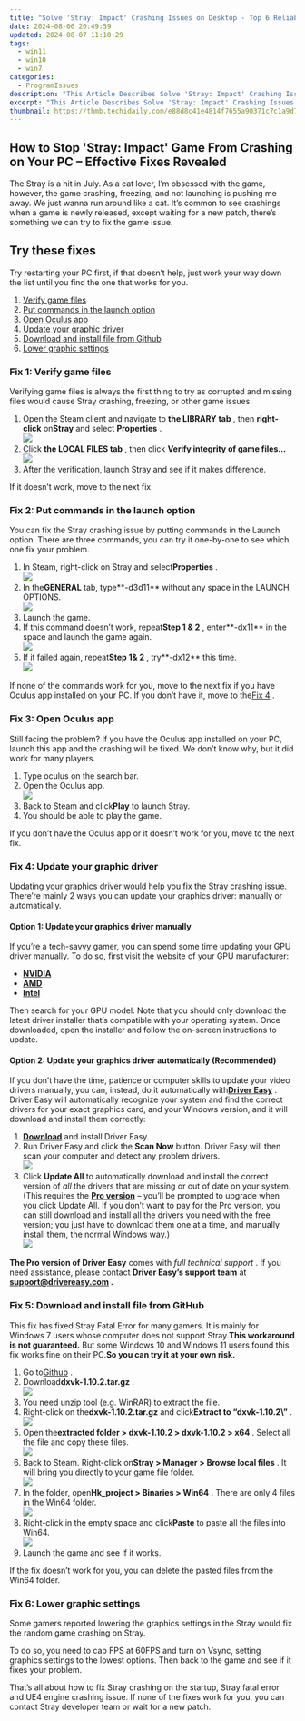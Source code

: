 ```yaml
---
title: "Solve 'Stray: Impact' Crashing Issues on Desktop - Top 6 Reliable Solutions"
date: 2024-08-06 20:49:59
updated: 2024-08-07 11:10:29
tags:
  - win11
  - win10
  - win7
categories:
  - ProgramIssues
description: "This Article Describes Solve 'Stray: Impact' Crashing Issues on Desktop - Top 6 Reliable Solutions"
excerpt: "This Article Describes Solve 'Stray: Impact' Crashing Issues on Desktop - Top 6 Reliable Solutions"
thumbnail: https://thmb.techidaily.com/e88d8c41e4814f7655a90371c7c1a9d7d6681eb85438d5aed456505e78685831.jpg
---
```


## How to Stop 'Stray: Impact' Game From Crashing on Your PC – Effective Fixes Revealed

The Stray is a hit in July. As a cat lover, I’m obsessed with the game, however, the game crashing, freezing, and not launching is pushing me away. We just wanna run around like a cat. It’s common to see crashings when a game is newly released, except waiting for a new patch, there’s something we can try to fix the game issue.

## Try these fixes

 Try restarting your PC first, if that doesn’t help, just work your way down the list until you find the one that works for you.

1. [Verify game files](https://tools.techidaily.com/drivereasy/download/)
2. [Put commands in the launch option](https://tools.techidaily.com/drivereasy/download/)
3. [Open Oculus app](https://tools.techidaily.com/drivereasy/download/)
4. [Update your graphic driver](https://tools.techidaily.com/drivereasy/download/)
5. [Download and install file from Github](https://tools.techidaily.com/drivereasy/download/)
6. [Lower graphic settings](https://tools.techidaily.com/drivereasy/download/)

### Fix 1: Verify game files

 Verifying game files is always the first thing to try as corrupted and missing files would cause Stray crashing, freezing, or other game issues.

1. Open the Steam client and navigate to **the LIBRARY tab** , then **right-click** on**Stray** and select **Properties** .  
![](https://images.drivereasy.com/wp-content/uploads/2022/07/stray-properties.jpg)
2. Click **the LOCAL FILES tab** , then click **Verify integrity of game files…**  
![](https://images.drivereasy.com/wp-content/uploads/2021/05/verify-integrity-of-game-files-1.png)
3. After the verification, launch Stray and see if it makes difference.

If it doesn’t work, move to the next fix.

### Fix 2: Put commands in the launch option

 You can fix the Stray crashing issue by putting commands in the Launch option. There are three commands, you can try it one-by-one to see which one fix your problem.

1. In Steam, right-click on Stray and select**Properties** .  
![](https://images.drivereasy.com/wp-content/uploads/2022/07/stray-properties.jpg)
2. In the**GENERAL** tab, type**\-d3d11** without any space in the LAUNCH OPTIONS.  
![](https://images.drivereasy.com/wp-content/uploads/2022/07/stray-launch-options.jpg)
3. Launch the game.
4. If this command doesn’t work, repeat**Step 1 & 2** , enter**\-dx11** in the space and launch the game again.  
![](https://images.drivereasy.com/wp-content/uploads/2022/07/stray-dx11.jpg)
5. If it failed again, repeat**Step 1& 2** , try**\-dx12** this time.  
![](https://images.drivereasy.com/wp-content/uploads/2022/07/stray-dx12.jpg)

 If none of the commands work for you, move to the next fix if you have Oculus app installed on your PC. If you don’t have it, move to the[Fix 4](https://tools.techidaily.com/drivereasy/download/) .

### Fix 3: Open Oculus app

 Still facing the problem? If you have the Oculus app installed on your PC, launch this app and the crashing will be fixed. We don’t know why, but it did work for many players.

1. Type oculus on the search bar.
2. Open the Oculus app.  
![](https://images.drivereasy.com/wp-content/uploads/2022/07/oculus-app.jpg)
3. Back to Steam and click**Play** to launch Stray.
4. You should be able to play the game.

 If you don’t have the Oculus app or it doesn’t work for you, move to the next fix.

### Fix 4: Update your graphic driver

 Updating your graphics driver would help you fix the Stray crashing issue. There’re mainly 2 ways you can update your graphics driver: manually or automatically.

#### Option 1: Update your graphics driver manually

 If you’re a tech-savvy gamer, you can spend some time updating your GPU driver manually. To do so, first visit the website of your GPU manufacturer:

* **[NVIDIA](https://tools.techidaily.com/drivereasy/download/)**
* **[AMD](https://www.amd.com/en/support)**
* **[Intel](https://downloadcenter.intel.com/product/80939/Graphics)**

 Then search for your GPU model. Note that you should only download the latest driver installer that’s compatible with your operating system. Once downloaded, open the installer and follow the on-screen instructions to update.

#### Option 2: Update your graphics driver automatically (Recommended)

 If you don’t have the time, patience or computer skills to update your video drivers manually, you can, instead, do it automatically with[**Driver Easy**](https://tools.techidaily.com/drivereasy/download/) . Driver Easy will automatically recognize your system and find the correct drivers for your exact graphics card, and your Windows version, and it will download and install them correctly:

1. **[Download](https://tools.techidaily.com/drivereasy/download/)**  and install Driver Easy.
2. Run Driver Easy and click the **Scan Now** button. Driver Easy will then scan your computer and detect any problem drivers.  
![](https://images.drivereasy.com/wp-content/uploads/2020/08/Scan-now.jpg)
3. Click **Update All** to automatically download and install the correct version of _all_ the drivers that are missing or out of date on your system.(This requires the **[Pro version](https://tools.techidaily.com/drivereasy/download/)**  – you’ll be prompted to upgrade when you click Update All. If you don’t want to pay for the Pro version, you can still download and install all the drivers you need with the free version; you just have to download them one at a time, and manually install them, the normal Windows way.)  
![](https://images.drivereasy.com/wp-content/uploads/2020/09/de-update-all-rtx-3080.jpg)

**The Pro version of Driver Easy** comes with _full technical support_ . If you need assistance, please contact **Driver Easy’s support team** at **[support@drivereasy.com](https://tools.techidaily.com/drivereasy/download/) .**

### Fix 5: Download and install file from GitHub

 This fix has fixed Stray Fatal Error for many gamers. It is mainly for Windows 7 users whose computer does not support Stray.**This workaround is not guaranteed.** But some Windows 10 and Windows 11 users found this fix works fine on their PC.**So you can try it at your own risk.**

1. Go to[Github](https://github.com/doitsujin/dxvk/releases) .
2. Download**dxvk-1.10.2.tar.gz** .  
![](https://images.drivereasy.com/wp-content/uploads/2022/07/stray-github-1.jpg)
3. You need unzip tool (e.g. WinRAR) to extract the file.
4. Right-click on the**dxvk-1.10.2.tar.gz** and click**Extract to “dxvk-1.10.2\\”** .  
![](https://images.drivereasy.com/wp-content/uploads/2022/07/stray-github-2.jpg)
5. Open the**extracted folder > dxvk-1.10.2 > dxvk-1.10.2 > x64** . Select all the file and copy these files.  
![](https://images.drivereasy.com/wp-content/uploads/2022/07/stray-github-3.jpg)
6. Back to Steam. Right-click on**Stray > Manager > Browse local files** . It will bring you directly to your game file folder.  
![](https://images.drivereasy.com/wp-content/uploads/2022/07/stray-gamefiles.jpg)
7. In the folder, open**Hk\_project > Binaries > Win64** . There are only 4 files in the Win64 folder.  
![](https://images.drivereasy.com/wp-content/uploads/2022/07/stray-github-4.jpg)
8. Right-click in the empty space and click**Paste** to paste all the files into Win64.  
![](https://images.drivereasy.com/wp-content/uploads/2022/07/stray-github-5.jpg)
9. Launch the game and see if it works.

 If the fix doesn’t work for you, you can delete the pasted files from the Win64 folder.

### Fix 6: Lower graphic settings

 Some gamers reported lowering the graphics settings in the Stray would fix the random game crashing on Stray.

 To do so, you need to cap FPS at 60FPS and turn on Vsync, setting graphics settings to the lowest options. Then back to the game and see if it fixes your problem.

 That’s all about how to fix Stray crashing on the startup, Stray fatal error and UE4 engine crashing issue. If none of the fixes work for you, you can contact Stray developer team or wait for a new patch.

<ins class="adsbygoogle"
     style="display:block"
     data-ad-format="autorelaxed"
     data-ad-client="ca-pub-7571918770474297"
     data-ad-slot="1223367746"></ins>



<ins class="adsbygoogle"
     style="display:block"
     data-ad-client="ca-pub-7571918770474297"
     data-ad-slot="8358498916"
     data-ad-format="auto"
     data-full-width-responsive="true"></ins>
